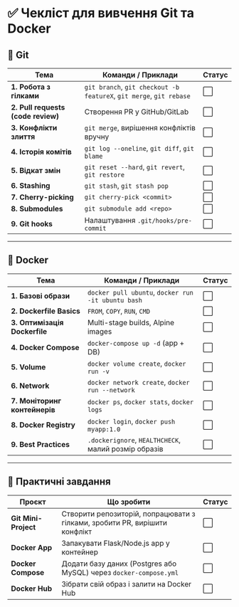 
# ✅ Чекліст для вивчення Git та Docker

## 🔹 Git

| Тема | Команди / Приклади | Статус |
|------|--------------------|--------|
| **1. Робота з гілками** | `git branch`, `git checkout -b featureX`, `git merge`, `git rebase` | ⬜ |
| **2. Pull requests (code review)** | Створення PR у GitHub/GitLab | ⬜ |
| **3. Конфлікти злиття** | `git merge`, вирішення конфліктів вручну | ⬜ |
| **4. Історія комітів** | `git log --oneline`, `git diff`, `git blame` | ⬜ |
| **5. Відкат змін** | `git reset --hard`, `git revert`, `git restore` | ⬜ |
| **6. Stashing** | `git stash`, `git stash pop` | ⬜ |
| **7. Cherry-picking** | `git cherry-pick <commit>` | ⬜ |
| **8. Submodules** | `git submodule add <repo>` | ⬜ |
| **9. Git hooks** | Налаштування `.git/hooks/pre-commit` | ⬜ |

---

## 🔹 Docker

| Тема | Команди / Приклади | Статус |
|------|--------------------|--------|
| **1. Базові образи** | `docker pull ubuntu`, `docker run -it ubuntu bash` | ⬜ |
| **2. Dockerfile Basics** | `FROM`, `COPY`, `RUN`, `CMD` | ⬜ |
| **3. Оптимізація Dockerfile** | Multi-stage builds, Alpine images | ⬜ |
| **4. Docker Compose** | `docker-compose up -d` (app + DB) | ⬜ |
| **5. Volume** | `docker volume create`, `docker run -v` | ⬜ |
| **6. Network** | `docker network create`, `docker run --network` | ⬜ |
| **7. Моніторинг контейнерів** | `docker ps`, `docker stats`, `docker logs` | ⬜ |
| **8. Docker Registry** | `docker login`, `docker push myapp:1.0` | ⬜ |
| **9. Best Practices** | `.dockerignore`, `HEALTHCHECK`, малий розмір образів | ⬜ |

---

## 🔹 Практичні завдання

| Проєкт | Що зробити | Статус |
|--------|------------|--------|
| **Git Mini-Project** | Створити репозиторій, попрацювати з гілками, зробити PR, вирішити конфлікт | ⬜ |
| **Docker App** | Запакувати Flask/Node.js app у контейнер | ⬜ |
| **Docker Compose** | Додати базу даних (Postgres або MySQL) через `docker-compose.yml` | ⬜ |
| **Docker Hub** | Зібрати свій образ і залити на Docker Hub | ⬜ |
